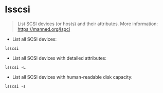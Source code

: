 # lsscsi

> List SCSI devices (or hosts) and their attributes.
> More information: <https://manned.org/lspci>

- List all SCSI devices:

`lsscsi`

- List all SCSI devices with detailed attributes:

`lsscsi -L`

- List all SCSI devices with human-readable disk capacity:

`lsscsi -s`
